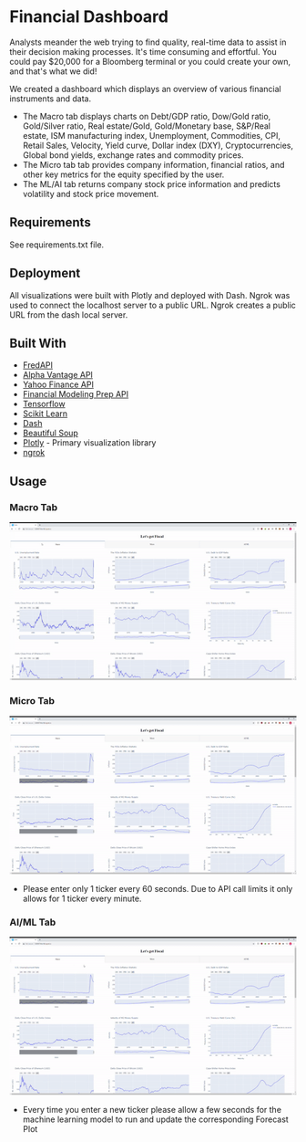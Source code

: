 # Financial Dashboard
Analysts meander the web trying to find quality, real-time data to assist in their decision making processes.  It's time consuming and effortful.  You could pay $20,000 for a Bloomberg terminal or you could create your own, and that's what we did!

We created a dashboard which displays an overview of various financial instruments and data.  
- The Macro tab displays charts on Debt/GDP ratio, Dow/Gold ratio, Gold/Silver ratio, Real estate/Gold, Gold/Monetary base, S&P/Real estate, ISM manufacturing index, Unemployment, Commodities, CPI, Retail Sales, Velocity, Yield curve, Dollar index (DXY), Cryptocurrencies, Global bond yields, exchange rates and commodity prices.  
- The Micro tab tab provides company information, financial ratios, and other key metrics for the equity specified by the user. 
- The ML/AI tab returns company stock price information and predicts volatility and stock price movement.

## Requirements
See requirements.txt file.

## Deployment
All visualizations were built with Plotly and deployed with Dash. Ngrok was used to connect the localhost server to a public URL. Ngrok creates a public URL from the dash local server.

## Built With

* [FredAPI](https://github.com/mortada/fredapi)
* [Alpha Vantage API](https://www.alphavantage.co/documentation/)
* [Yahoo Finance API](https://pypi.org/project/yfinance/)
* [Financial Modeling Prep API](https://financialmodelingprep.com/developer/docs/)
* [Tensorflow](https://www.tensorflow.org/)
* [Scikit Learn](https://scikit-learn.org/stable/)
* [Dash](https://plotly.com/dash/)
* [Beautiful Soup](https://www.crummy.com/software/BeautifulSoup/bs4/doc/)
* [Plotly](https://plotly.com/python) - Primary visualization library
* [ngrok](https://ngrok.com/)

## Usage
### Macro Tab
![Macro Tab](Videos/Macro.gif)

### Micro Tab
![Micro Tab](Videos/Micro.gif)
- Please enter only 1 ticker every 60 seconds. Due to API call limits it only allows for 1 ticker every minute.

### AI/ML Tab
![AI/ML Tab](Videos/AI_ML.gif)
- Every time you enter a new ticker please allow a few seconds for the machine learning model to run and update the corresponding Forecast Plot
